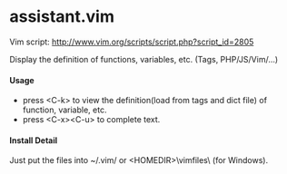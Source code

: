 assistant.vim
=============

Vim script: http://www.vim.org/scripts/script.php?script_id=2805

Display the definition of functions, variables, etc. (Tags, PHP/JS/Vim/...)

#### Usage

* press &lt;C-k&gt; to view the definition(load from tags and dict file) of function, variable, etc.
* press &lt;C-x&gt;&lt;C-u&gt; to complete text.


#### Install Detail

Just put the files into ~/.vim/ or &lt;HOMEDIR&gt;\vimfiles\ (for Windows).

